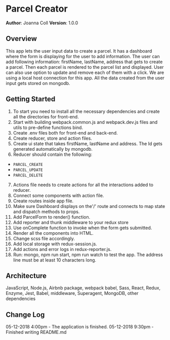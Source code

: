 # Parcel Creator
**Author**: Joanna Coll
**Version**: 1.0.0 

## Overview

This app lets the user input data to create a parcel. It has a dashboard where the form is displaying for the user to add information. The user can add following information: firstName, lastName, address that gets to create a parcel. Then each parcel is rendered to the parcel list and displayed. User can also use option to update and remove each of them with a click. We are using a local host connection for this app. All the data created from the user input gets stored on mongodb.

## Getting Started

1. To start you need to install all the necessary dependencies and create all the directories for front-end.
2. Start with building webpack.common.js and webpack.dev.js files and utils to pre-define functions bind.
3. Create .env files both for front-end and back-end.
4. Create reducer, store and action files. 
5. Create ui state that takes firstName, lastName and address. The Id gets generated automatically by mongodb.
6. Reducer should contain  the following:
  * `PARCEL_CREATE`
  * `PARCEL_UPDATE`
  * `PARCEL_DELETE`
  
7. Actions file needs to create actions for all the interactions added to reducer.
8. Connect some components with action file. 
9. Create routes inside app file.
10. Make sure Dashboard displays on the'/' route and connects to map state and dispatch methods to props.
11. Add ParcelForm to render() function.
12. Add reporter and thunk middleware to your redux store
13. Use onComplete function to invoke when the form gets submitted.
14. Render all the components into HTML.
15. Change scss file accordingly.
16. Add local storage with redux-session.js.
17. Add actions and error logs in redux-reporter.js.
18. Run: mongo, npm run start, npm run watch to test the app. The address line must be at least 10 characters long.




## Architecture
JavaScript, Node.js, Airbnb package, webpack babel, Sass, React, Redux, Enzyme, Jest, Babel, middleware, Superagent, MongoDB, other dependencies

## Change Log

05-12-2018 4:00pm - The application is finished.
05-12-2018 9:30pm - Finished writing README.md




